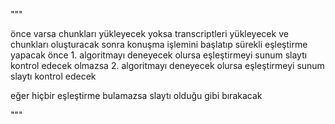 
"""

önce varsa chunkları yükleyecek
yoksa transcriptleri yükleyecek ve chunkları oluşturacak
sonra konuşma işlemini başlatıp
sürekli eşleştirme yapacak
önce 1. algoritmayı deneyecek
olursa eşleştirmeyi sunum slaytı kontrol edecek
olmazsa 2. algoritmayı deneyecek
olursa eşleştirmeyi sunum slaytı kontrol edecek

eğer hiçbir eşleştirme bulamazsa slaytı olduğu gibi bırakacak


"""